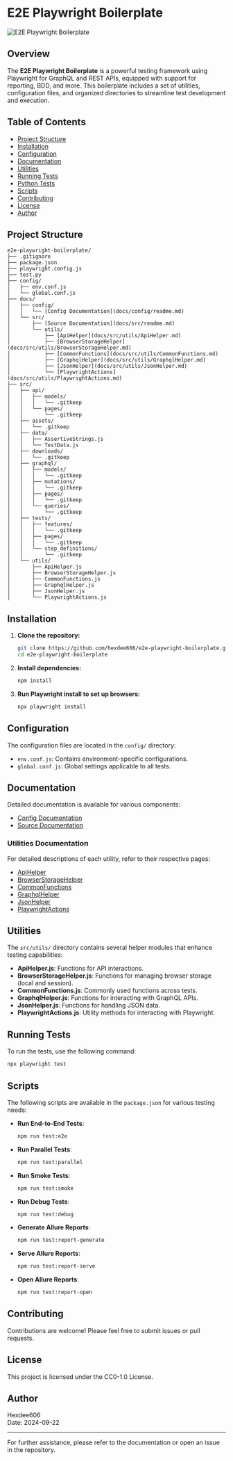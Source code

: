 # E2E Playwright Boilerplate

![E2E Playwright Boilerplate](https://via.placeholder.com/800x200.png?text=E2E+Playwright+Boilerplate) <!-- Replace with an actual image URL -->

## Overview

The **E2E Playwright Boilerplate** is a powerful testing framework using Playwright for GraphQL and REST APIs, equipped with support for reporting, BDD, and more. This boilerplate includes a set of utilities, configuration files, and organized directories to streamline test development and execution.

## Table of Contents

- [Project Structure](#project-structure)
- [Installation](#installation)
- [Configuration](#configuration)
- [Documentation](#documentation)
- [Utilities](#utilities)
- [Running Tests](#running-tests)
- [Python Tests](#python-tests)
- [Scripts](#scripts)
- [Contributing](#contributing)
- [License](#license)
- [Author](#author)

## Project Structure

```
e2e-playwright-boilerplate/
├── .gitignore
├── package.json
├── playwright.config.js
├── test.py
├── config/
│   ├── env.conf.js
│   └── global.conf.js
├── docs/
│   ├── config/
│   │   └── [Config Documentation](docs/config/readme.md)
│   └── src/
│       ├── [Source Documentation](docs/src/readme.md)
│       └── utils/
│           ├── [ApiHelper](docs/src/utils/ApiHelper.md)
│           ├── [BrowserStorageHelper](docs/src/utils/BrowserStorageHelper.md)
│           ├── [CommonFunctions](docs/src/utils/CommonFunctions.md)
│           ├── [GraphqlHelper](docs/src/utils/GraphqlHelper.md)
│           ├── [JsonHelper](docs/src/utils/JsonHelper.md)
│           └── [PlaywrightActions](docs/src/utils/PlaywrightActions.md)
├── src/
│   ├── api/
│   │   ├── models/
│   │   │   └── .gitkeep
│   │   └── pages/
│   │       └── .gitkeep
│   ├── assets/
│   │   └── .gitkeep
│   ├── data/
│   │   ├── AssertiveStrings.js
│   │   └── TestData.js
│   ├── downloads/
│   │   └── .gitkeep
│   ├── graphql/
│   │   ├── models/
│   │   │   └── .gitkeep
│   │   ├── mutations/
│   │   │   └── .gitkeep
│   │   ├── pages/
│   │   │   └── .gitkeep
│   │   └── queries/
│   │       └── .gitkeep
│   ├── tests/
│   │   ├── features/
│   │   │   └── .gitkeep
│   │   ├── pages/
│   │   │   └── .gitkeep
│   │   └── step_definitions/
│   │       └── .gitkeep
│   └── utils/
│       ├── ApiHelper.js
│       ├── BrowserStorageHelper.js
│       ├── CommonFunctions.js
│       ├── GraphqlHelper.js
│       ├── JsonHelper.js
│       └── PlaywrightActions.js
```

## Installation

1. **Clone the repository:**
   ```bash
   git clone https://github.com/hexdee606/e2e-playwright-boilerplate.git
   cd e2e-playwright-boilerplate
   ```

2. **Install dependencies:**
   ```bash
   npm install
   ```

3. **Run Playwright install to set up browsers:**
   ```bash
   npx playwright install
   ```

## Configuration

The configuration files are located in the `config/` directory:

- `env.conf.js`: Contains environment-specific configurations.
- `global.conf.js`: Global settings applicable to all tests.

## Documentation

Detailed documentation is available for various components:

- [Config Documentation](docs/config/readme.md)
- [Source Documentation](docs/src/readme.md)

### Utilities Documentation

For detailed descriptions of each utility, refer to their respective pages:

- [ApiHelper](docs/src/utils/ApiHelper.md)
- [BrowserStorageHelper](docs/src/utils/BrowserStorageHelper.md)
- [CommonFunctions](docs/src/utils/CommonFunctions.md)
- [GraphqlHelper](docs/src/utils/GraphqlHelper.md)
- [JsonHelper](docs/src/utils/JsonHelper.md)
- [PlaywrightActions](docs/src/utils/PlaywrightActions.md)

## Utilities

The `src/utils/` directory contains several helper modules that enhance testing capabilities:

- **ApiHelper.js**: Functions for API interactions.
- **BrowserStorageHelper.js**: Functions for managing browser storage (local and session).
- **CommonFunctions.js**: Commonly used functions across tests.
- **GraphqlHelper.js**: Functions for interacting with GraphQL APIs.
- **JsonHelper.js**: Functions for handling JSON data.
- **PlaywrightActions.js**: Utility methods for interacting with Playwright.

## Running Tests

To run the tests, use the following command:

```bash
npx playwright test
```

## Scripts

The following scripts are available in the `package.json` for various testing needs:

- **Run End-to-End Tests**:
  ```bash
  npm run test:e2e
  ```
- **Run Parallel Tests**:
  ```bash
  npm run test:parallel
  ```
- **Run Smoke Tests**:
  ```bash
  npm run test:smoke
  ```
- **Run Debug Tests**:
  ```bash
  npm run test:debug
  ```
- **Generate Allure Reports**:
  ```bash
  npm run test:report-generate
  ```
- **Serve Allure Reports**:
  ```bash
  npm run test:report-serve
  ```
- **Open Allure Reports**:
  ```bash
  npm run test:report-open
  ```

## Contributing

Contributions are welcome! Please feel free to submit issues or pull requests.

## License

This project is licensed under the CC0-1.0 License.

## Author

Hexdee606  
Date: 2024-09-22

---

For further assistance, please refer to the documentation or open an issue in the repository.